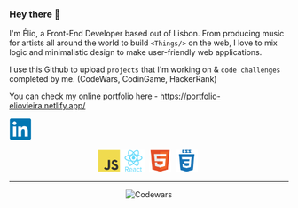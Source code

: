 
### Hey there 👋

I'm Élio, a Front-End Developer based out of Lisbon. From producing music for artists all around the world to build `<Things/>` on the web, I love to mix logic and minimalistic design to make user-friendly web applications.

I use this Github to upload `projects` that I'm working on & `code challenges` completed by me. (CodeWars, CodinGame, HackerRank)

You can check my online portfolio here - <a href="https://portfolio-eliovieira.netlify.app/" target="_blank">https://portfolio-eliovieira.netlify.app/</a>

<a href="https://www.linkedin.com/in/eliovieira/" target="_blank"><img src="https://github.com/devicons/devicon/blob/master/icons/linkedin/linkedin-original.svg" width="40" height="40"/></a>
<div align="center">

 <img src="https://github.com/devicons/devicon/blob/master/icons/javascript/javascript-original.svg" title="JavaScript" alt="JavaScript" width="40" height="40"/>  <img src="https://github.com/devicons/devicon/blob/master/icons/react/react-original-wordmark.svg" title="React" alt="React" width="40" height="40"/>&nbsp;  <img src="https://github.com/devicons/devicon/blob/master/icons/html5/html5-original.svg" title="HTML5" alt="HTML" width="40" height="40"/>&nbsp;  <img src="https://github.com/devicons/devicon/blob/master/icons/css3/css3-plain-wordmark.svg"  title="CSS3" alt="CSS" width="40" height="40"/>&nbsp;

---


![Codewars](https://github.r2v.ch/codewars?user=eliovieira)


</div>


<!--
**eliovieira/eliovieira** is a ✨ _special_ ✨ repository because its `README.md` (this file) appears on your GitHub profile.

Here are some ideas to get you started:

- 🔭 I’m currently working on ...
- 🌱 I’m currently learning ...
- 👯 I’m looking to collaborate on ...
- 🤔 I’m looking for help with ...
- 💬 Ask me about ...
- 📫 How to reach me: ...
- 😄 Pronouns: ...
- ⚡ Fun fact: ...
-->
